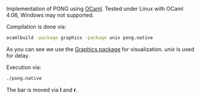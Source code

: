 Implementation of PONG using [OCaml](http://ocaml.org/). Tested under Linux with OCaml 4.06, Windows may not supported.

Compilation is done via:
```bash
ocamlbuild -package graphics -package unix pong.native
```
As you can see we use the [Graphics package](https://caml.inria.fr/pub/docs/manual-ocaml/libref/Graphics.html) for visualization. 
*unix* is used for delay.

Execution via:
```bash
./pong.native
```
The bar is moved via **l** and **r**.

